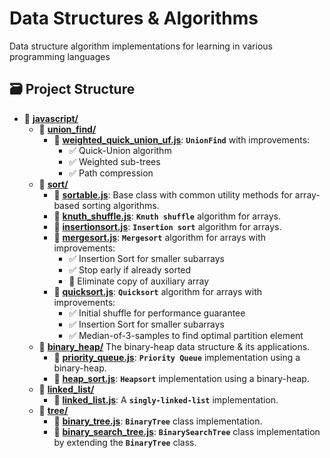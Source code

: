 # Data Structures & Algorithms
Data structure algorithm implementations for learning in various programming languages

## 🗃 Project Structure
- 📂 [**javascript/**](/javascript)
  - 📂 [**union_find/**](/javascript/union_find)
    - 📄 [**weighted_quick_union_uf.js**](/javascript/union_find/weighted_quick_union_uf.js): **`UnionFind`** with improvements:
	  - ✅ Quick-Union algorithm
	  - ✅ Weighted sub-trees
	  - ✅ Path compression
  - 📂 [**sort/**](/javascript/sort)
    - 📄 [**sortable.js**](/javascript/sort/sortable.js): Base class with common utility methods for array-based sorting algorithms.
	- 📄 [**knuth_shuffle.js**](/javascript/sort/knuth_shuffle.js): **`Knuth shuffle`** algorithm for arrays.
	- 📄 [**insertionsort.js**](/javascript/sort/insertionsort.js): **`Insertion sort`** algorithm for arrays.
	- 📄 [**mergesort.js**](/javascript/sort/mergesort.js): **`Mergesort`** algorithm for arrays with improvements:
	  - ✅ Insertion Sort for smaller subarrays
	  - ✅ Stop early if already sorted
	  - 🔲 Eliminate copy of auxiliary array
	- 📄 [**quicksort.js**](/javascript/sort/quicksort.js): **`Quicksort`** algorithm for arrays with improvements:
	  - ✅ Initial shuffle for performance guarantee
	  - ✅ Insertion Sort for smaller subarrays
	  - ✅ Median-of-3-samples to find optimal partition element
  - 📂 [**binary_heap/**](/javascript/binary_heap) The binary-heap data structure & its applications.
	- 📄 [**priority_queue.js**](/javascript/binary_heap/priority_queue.js): **`Priority Queue`** implementation using a binary-heap.
	- 📄 [**heap_sort.js**](/javascript/binary_heap/heap_sort.js): **`Heapsort`** implementation using a binary-heap.
  - 📂 [**linked_list/**](/javascript/linked_list)
    - 📄 [**linked_list.js**](/javascript/tree/linked_list.js): A **`singly-linked-list`** implementation.
  - 📂 [**tree/**](/javascript/tree)
    - 📄 [**binary_tree.js**](/javascript/tree/binary_tree.js): **`BinaryTree`** class implementation.
    - 📄 [**binary_search_tree.js**](/javascript/tree/binary_search_tree.js): **`BinarySearchTree`** class implementation by extending the **`BinaryTree`** class.

